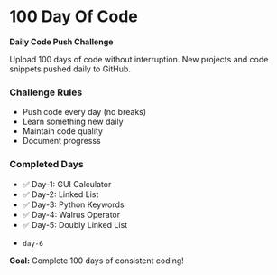 # 100 Day Of Code

**Daily Code Push Challenge**

Upload 100 days of code without interruption. New projects and code snippets pushed daily to GitHub.

### Challenge Rules
- Push code every day (no breaks)
- Learn something new daily
- Maintain code quality
- Document progresss

### Completed Days
- ✅ Day-1: GUI Calculator
- ✅ Day-2: Linked List
- ✅ Day-3: Python Keywords
- ✅ Day-4: Walrus Operator
- ✅ Day-5: Doubly Linked List
-     day-6

**Goal:** Complete 100 days of consistent coding!
